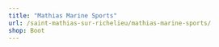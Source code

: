 ```yaml
---
title: "Mathias Marine Sports"
url: /saint-mathias-sur-richelieu/mathias-marine-sports/
shop: Boot
---
```


